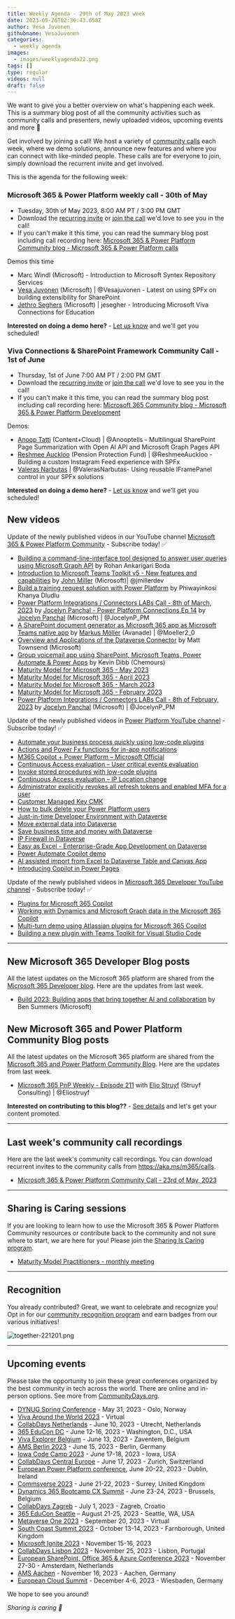 ```yaml
---
title: Weekly Agenda - 29th of May 2023 week
date: 2023-05-26T02:36:43.058Z
author: Vesa Juvonen
githubname: VesaJuvonen
categories:
  - weekly agenda
images:
  - images/weeklyagenda22.png
tags: []
type: regular
videos: null
draft: false
---
```


We want to give you a better overview on what's happening each week. This is a summary blog post of all the community activities such as community calls and presenters, newly uploaded videos, upcoming events and more 🚀

Get involved by joining a call! We host a variety of [community calls](https://aka.ms/community/calls) each week, where we demo solutions, announce new features and where you can connect with like-minded people. These calls are for everyone to join, simply download the recurrent invite and get involved.

This is the agenda for the following week:

### Microsoft 365 & Power Platform weekly call - 30th of May

* Tuesday, 30th of May 2023, 8:00 AM PT / 3:00 PM GMT
* Download the [recurring invite](https://aka.ms/m365-dev-call) or [join the call](https://aka.ms/m365-dev-call-join) we'd love to see you in the call!
* If you can't make it this time, you can read the summary blog post including call recording here: [Microsoft 365 & Power Platform Community blog - Microsoft 365 & Power Platform calls](https://pnp.github.io/blog/categories/microsoft-365-platform-call/)

Demos this time

* Marc Windl (Microsoft) - Introduction to Microsoft Syntex Repository Services
* [Vesa Juvonen](https://twitter.com/vesajuvonen) (Microsoft) | @Vesajuvonen - Latest on using SPFx on building extensibility for SharePoint
* [Jethro Seghers](https://github.com/jesegher) (Microsoft) | jesegher - Introducing Microsoft Viva Connections for Education

**Interested on doing a demo here?** - [Let us know](https://aka.ms/community/request/demo) and we'll get you scheduled!

### Viva Connections & SharePoint Framework Community Call - 1st of June

* Thursday, 1st of June 7:00 AM PT / 2:00 PM GMT
* Download the [recurring invite](https://aka.ms/spdev-sig-call) or [join the call](https://aka.ms/spdev-sig-call-join) we'd love to see you in the call!
* If you can't make it this time, you can read the summary blog post including call recording here: [Microsoft 365 Community blog - Microsoft 365 & Power Platform Development](https://pnp.github.io/blog/categories/microsoft-365-and-power-platform-development-community-call/)

Demos: 

* [Anoop Tatti](https://twitter.com/anooptells) (Content+Cloud) | @Anooptells - Multilingual SharePoint Page Summarization with Open AI API and Microsoft Graph Pages API
* [Reshmee Auckloo](https://www.twitter.com/ReshmeeAuckloo) (Pension Protection Fund) | @ReshmeeAuckloo - Building a custom Instagram Feed experience with SPFx
* [Valeras Narbutas](https://twitter.com/ValerasNarbutas) | @ValerasNarbutas- Using reusable IFramePanel control in your SPFx solutions

**Interested on doing a demo here?** - [Let us know](https://aka.ms/community/request/demo) and we'll get you scheduled!

## New videos 

Update of the newly published videos in our YouTube channel [Microsoft 365 & Power Platform Community](https://www.youtube.com/channel/UC_mKdhw-V6CeCM7gTo_Iy7w) - Subscribe today! ✅

* [Building a command-line-interface tool designed to answer user queries using Microsoft Graph API](https://www.youtube.com/watch?v=bY_48_0yRu4) by Rohan Ankarigari Boda
* [Introduction to Microsoft Teams Toolkit v5 - New features and capabilities](https://www.youtube.com/watch?v=j_ixFGdNrRE) by [John Miller](https://twitter.com/jmillerdev)  (Microsoft)| @jmillerdev
* [Build a training request solution with Power Platform](https://www.youtube.com/watch?v=_zt_O2_JBDY) by Phiwayinkosi Khanya Dludlu
* [Power Platform Integrations / Connectors LABs Call - 8th of March, 2023](https://www.youtube.com/watch?v=cOlwOaAbD3s) by [Jocelyn Panchal - Power Platform Connections Ep 14](https://www.youtube.com/watch?v=zFFTeYiKFTw) by [Jocelyn Panchal](https://twitter.com/JocelynP_PM) (Microsoft) | @JocelynP_PM
* [A SharePoint document generator as Microsoft 365 app as Microsoft Teams native app](https://www.youtube.com/watch?v=1m5x55DCSNU) by [Markus Möller](https://twitter.com/Moeller2_0) (Avanade) | @Moeller2_0
* [Overview and Applications of the Dataverse Connector](https://www.youtube.com/watch?v=v-dOcyp4Bp8) by Matt Townsend (Microsoft) 
* [Group voicemail app using SharePoint, Microsoft Teams, Power Automate & Power Apps](https://www.youtube.com/watch?v=2yY3GQnzsQg) by Kevin Dibb (Chemours)
* [Maturity Model for Microsoft 365 - May 2023](https://www.youtube.com/watch?v=IqjPW4aJQIg)
* [Maturity Model for Microsoft 365 - April 2023](https://www.youtube.com/watch?v=k8clqL-_zpI)
* [Maturity Model for Microsoft 365 - March 2023](https://www.youtube.com/watch?v=81hOCBkdSog)
* [Maturity Model for Microsoft 365 - February 2023](https://www.youtube.com/watch?v=pdY88RproYg)
* [Power Platform Integrations / Connectors LABs Call - 8th of February, 2023](https://www.youtube.com/watch?v=BWNC-z4ViSg) by [Jocelyn Panchal](https://twitter.com/JocelynP_PM) (Microsoft) | @JocelynP_PM

Update of the newly published videos in [Power Platform YouTube channel](https://www.youtube.com/@mspowerplatform) - Subscribe today! ✅

* [Automate your business process quickly using low-code plugins](https://www.youtube.com/watch?v=Xtvtm69oKp4)
* [Actions and Power Fx functions for in-app notifications](https://www.youtube.com/watch?v=lhzsuNKTR8A)
* [M365 Copilot + Power Platform – Microsoft Official](https://www.youtube.com/watch?v=79BdhZBm5FY)
* [Continuous Access evaluation – User critical events evaluation](https://www.youtube.com/watch?v=miFZxDRA_Mw)
* [Invoke stored procedures with low-code plugins](https://www.youtube.com/watch?v=n9u5PAgOzjg)
* [Continuous Access evaluation – IP Location change](https://www.youtube.com/watch?v=BTE47l_426I)
* [Administrator explicitly revokes all refresh tokens and enabled MFA for a user](https://www.youtube.com/watch?v=SzwjDOxTEHo)
* [Customer Managed Key CMK](https://www.youtube.com/watch?v=GGki9kaiiUw)
* [How to bulk delete your Power Platform users](https://www.youtube.com/watch?v=qCnhN-4-oho)
* [Just-in-time Developer Environment with Dataverse](https://www.youtube.com/watch?v=ouDSYHQBTkI)
* [Move external data into Dataverse](https://www.youtube.com/watch?v=tUVoBjNL8qk)
* [Save business time and money with Dataverse](https://www.youtube.com/watch?v=ONs-po_DORg)
* [IP Firewall in Dataverse](https://www.youtube.com/watch?v=7AGkMy0Ep48)
* [Easy as Excel - Enterprise-Grade App Development on Dataverse](https://www.youtube.com/watch?v=1a49UONMjng)
* [Power Automate Copilot demo](https://www.youtube.com/watch?v=Xu-d3CuhCoc)
* [AI assisted import from Excel to Dataverse Table and Canvas App](https://www.youtube.com/watch?v=v6rkuVeE8wM)
* [Introducing Copilot in Power Pages](https://www.youtube.com/watch?v=oZvxjEoTIfU)


Update of the newly published videos in [Microsoft 365 Developer YouTube channel](https://www.youtube.com/@Microsoft365Developer) - Subscribe today! ✅

* [Plugins for Microsoft 365 Copilot](https://www.youtube.com/watch?v=kMXtwtdryKY)
* [Working with Dynamics and Microsoft Graph data in the Microsoft 365 Copilot](https://www.youtube.com/watch?v=pyOyO9JILxQ)
* [Multi-turn demo using Atlassian plugins for Microsoft 365 Copilot](https://www.youtube.com/watch?v=r-N54J7128Q)
* [Building a new plugin with Teams Toolkit for Visual Studio Code](https://www.youtube.com/watch?v=6ZNi1GDxvf0)

---

## New Microsoft 365 Developer Blog posts

All the latest updates on the Microsoft 365 platform are shared from the [Microsoft 365 Developer blog](https://devblogs.microsoft.com/microsoft365dev/). Here are the updates from last week.

* [Build 2023: Building apps that bring together AI and collaboration](https://devblogs.microsoft.com/microsoft365dev/build-2023-building-apps-that-bring-together-ai-and-collaboration/) by Ben Summers (Microsoft)



## New Microsoft 365 and Power Platform Community Blog posts

All the latest updates on the Microsoft 365 platform are shared from the [Microsoft 365 and Power Platform Community Blog](https://pnp.github.io/blog/). Here are the updates from last week.

* [Microsoft 365 PnP Weekly - Episode 211](https://pnp.github.io/blog/microsoft-365-pnp-weekly/episode-211/) with [Elio Struyf](https://twitter.com/eliostruyf) (Struyf Consulting) | @Eliostruyf

**Interested on contributing to this blog??** - [See details](https://pnp.github.io/blog/post/contribute-blog/) and let's get your content promoted.

---

## Last week's community call recordings

Here are the last week's community call recordings. You can download recurrent invites to the community calls from https://aka.ms/m365/calls.

* [Microsoft 365 & Power Platform Community Call - 23rd of May, 2023](https://pnp.github.io/blog/microsoft-365-platform-community-call/2023-05-23/)

---

## Sharing is Caring sessions

If you are looking to learn how to use the Microsoft 365 & Power Platform Community resources or contribute back to the community and not sure where to start, we are here for you! Please join the [Sharing Is Caring program](https://pnp.github.io/sharing-is-caring/).

* [Maturity Model Practitioners - monthly meeting](https://aka.ms/mm4m365/invite)

---

## Recognition

You already contributed? Great, we want to celebrate and recognize you! Opt in for our [community recognition program](https://pnp.github.io/recognitionprogram/) and earn badges from our various initiatives! 

![together-221201.png](images/community-recognization-program.png)

---

## Upcoming events

Please take the opportunity to join these great conferences organized by the best community in tech across the world. There are online and in-person options. See more from [CommunityDays.org](https://www.communitydays.org/).

* [DYNUG Spring Conference](https://www.communitydays.org/event/2023-05-31/dynug-spring-conference) - May 31, 2023 - Oslo, Norway
* [Viva Around the World 2023](https://www.communitydays.org/event/2023-06-02/viva-round-the-world-2023) - Virtual
* [CollabDays Netherlands](https://www.communitydays.org/event/2023-06-10/collabdays-netherlands-2023) - June 10, 2023 - Utrecht, Netherlands
* [365 EduCon DC](https://365educon.com/DC/) - June 12-16, 2023 - Washington, D.C., USA
* [Viva Explorer Belgium](https://www.communitydays.org/event/2023-06-13/viva-explorers-belgium) - June 13, 2023 - Zaventem, Belgium
* [AMS Berlin 2023](https://www.communitydays.org/event/2023-06-15/amsberlin-2023) - June 15, 2023 - Berlin, Germany
* [Iowa Code Camp 2023](https://www.communitydays.org/event/2023-06-17/iowa-code-camp-2023) - June 17-18, 2023 - Iowa, USA
* [CollabDays Central Europe](https://www.collabdays.org/2023-ce/) - June 17, 2023 - Zurich, Switzerland
* [European Power Platform conference](https://www.sharepointeurope.com/european-power-platform-conference/), June 20-22, 2023 - Dublin, Ireland
* [Commsverse 2023](https://www.communitydays.org/event/2023-06-21/commsverse-2023) - June 21-22, 2023 - Surrey, United Kingdom
* [Dynamics 365 Bootcamp CX Summit](https://www.communitydays.org/event/2023-06-23/dynamics-365-bootcamp-cx-summit) - June 23-24, 2023 - Brussels, Belgium
* [CollabDays Zagreb](https://www.communitydays.org/event/2023-07-01/collabdays-zagreb) - July 1, 2023 - Zagreb, Croatio
* [365 EduCon Seattle](https://365educon.com/Seattle/) – August 21-25, 2023 - Seattle, WA, USA
* [Metaverse One 2023](https://www.communitydays.org/event/2023-09-20/metaverse-one-2023) - September 20, 2023 - Virtual
* [South Coast Summit 2023](https://www.southcoastsummit.com/) - October 13-14, 2023 - Farnborough, United Kingdom
* [Microsoft Ignite 2023](https://ignite.microsoft.com/) - November 15-16, 2023
* [CollabDays Lisbon 2023](https://www.collabdays.org/2023-lisbon/) - November 25, 2023 - Lisbon, Portugal
* [European SharePoint, Office 365 & Azure Conference 2023](https://www.sharepointeurope.com/) - November 27-30 - Amsterdam, Netherlands
* [AMS Aachen](https://www.communitydays.org/event/2023-11-16/ams-aachen) - November 16, 2023 - Aachen, Germany
* [European Cloud Summit](https://www.cloudsummit.eu/) - December 4-6, 2023 - Wiesbaden, Germany

We hope to see you around!

_Sharing is caring 🧡_
